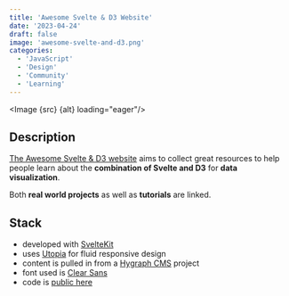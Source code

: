 ```yaml
---
title: 'Awesome Svelte & D3 Website'
date: '2023-04-24'
draft: false
image: 'awesome-svelte-and-d3.png'
categories:
  - 'JavaScript'
  - 'Design'
  - 'Community'
  - 'Learning'
---
```


<script>
  import Image from '$lib/components/Image.svelte';
  import src from '$lib/assets/images/projects/awesome-svelte-and-d3/screenshot-am-I-responsive.png';

  let alt = "A multi-screenshot image (desktop, tablet, mobile) of the Awesome Svelte & D3 Website powered by https://ui.dev/amiresponsive"
</script>

<Image {src} {alt} loading="eager"/>

## Description
[The Awesome Svelte & D3 website](https://awesome-svelte-and-d3.netlify.app/) aims to collect great resources to help people learn about the **combination of Svelte and D3** for **data visualization**.

Both **real world projects** as well as **tutorials** are linked.

## Stack

- developed with [SvelteKit](https://kit.svelte.dev/)
- uses [Utopia](https://utopia.fyi/) for fluid responsive design
- content is pulled in from a [Hygraph CMS](https://hygraph.com/) project
- font used is [Clear Sans](https://github.com/intel/clear-sans)
- code is [public here](https://github.com/seblammers/awesome-svelte-and-d3-website)